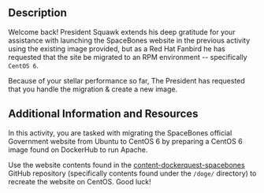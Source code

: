 ## Description

Welcome back! President Squawk extends his deep gratitude for your assistance with launching the SpaceBones website in the previous activity using the existing image provided, but as a Red Hat Fanbird he has requested that the site be migrated to an RPM environment -- specifically  `CentOS 6`.

Because of your stellar performance so far, The President has requested that you handle the migration & create a new image.

## Additional Information and Resources

In this activity, you are tasked with migrating the SpaceBones official Government website from Ubuntu to CentOS 6 by preparing a CentOS 6 image found on DockerHub to run Apache.

Use the website contents found in the  [content-dockerquest-spacebones](https://github.com/linuxacademy/content-dockerquest-spacebones/)  GitHub repository (specifically contents found under the  `/doge/`  directory) to recreate the website on CentOS. Good luck!